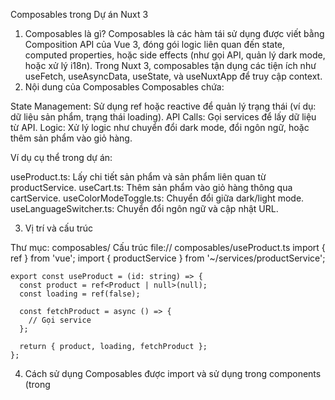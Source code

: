 Composables trong Dự án Nuxt 3
1. Composables là gì?
Composables là các hàm tái sử dụng được viết bằng Composition API của Vue 3, đóng gói logic liên quan đến state, computed properties, hoặc side effects (như gọi API, quản lý dark mode, hoặc xử lý i18n). Trong Nuxt 3, composables tận dụng các tiện ích như useFetch, useAsyncData, useState, và useNuxtApp để truy cập context.
2. Nội dung của Composables
Composables chứa:

State Management: Sử dụng ref hoặc reactive để quản lý trạng thái (ví dụ: dữ liệu sản phẩm, trạng thái loading).
API Calls: Gọi services để lấy dữ liệu từ API.
Logic: Xử lý logic như chuyển đổi dark mode, đổi ngôn ngữ, hoặc thêm sản phẩm vào giỏ hàng.

Ví dụ cụ thể trong dự án:

useProduct.ts: Lấy chi tiết sản phẩm và sản phẩm liên quan từ productService.
useCart.ts: Thêm sản phẩm vào giỏ hàng thông qua cartService.
useColorModeToggle.ts: Chuyển đổi giữa dark/light mode.
useLanguageSwitcher.ts: Chuyển đổi ngôn ngữ và cập nhật URL.

3. Vị trí và cấu trúc

Thư mục: composables/
    Cấu trúc file:// composables/useProduct.ts
    import { ref } from 'vue';
    import { productService } from '~/services/productService';

    export const useProduct = (id: string) => {
      const product = ref<Product | null>(null);
      const loading = ref(false);

      const fetchProduct = async () => {
        // Gọi service
      };

      return { product, loading, fetchProduct };
    };



4. Cách sử dụng
Composables được import và sử dụng trong components (trong <script setup>) hoặc pages. Ví dụ:

Component ProductInfo sử dụng useCart để thêm sản phẩm vào giỏ hàng.
Page _id.vue sử dụng useProduct để lấy dữ liệu sản phẩm và truyền vào ProductDetailLayout.

    Ví dụ:
    <script setup lang="ts">
    import { useCart } from '~/composables/useCart';

    const { addToCart } = useCart();
    </script>

5. Tích hợp với các tính năng khác

Đa ngôn ngữ (i18n): Composables sử dụng $i18n.locale.value để truyền ngôn ngữ vào services.
Dark Mode: Composables như useColorModeToggle quản lý trạng thái dark/light mode.
TypeScript: Sử dụng interface để định nghĩa kiểu dữ liệu (ví dụ: Product, RelatedProduct).
SCSS: Composables không trực tiếp liên quan, nhưng dữ liệu từ composables có thể ảnh hưởng đến style (ví dụ: hiển thị sản phẩm với style dark mode).

6. Lợi ích

Tăng tính tái sử dụng của logic.
Tách biệt logic khỏi component, dễ kiểm tra và bảo trì.
Tích hợp mượt mà với Nuxt 3 và Composition API.

7. Lưu ý

Đặt tên composables theo chuẩn useSomething (ví dụ: useProduct).
Tránh đặt logic giao diện trong composables; chỉ xử lý state và side effects.
Sử dụng useFetch trong composables để tận dụng caching của Nuxt 3.

